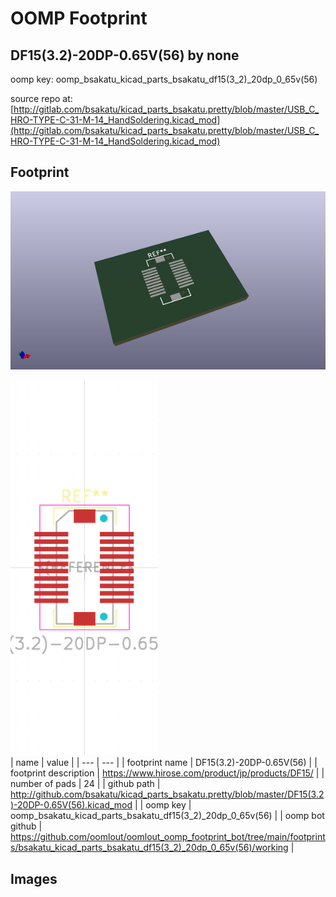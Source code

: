 # OOMP Footprint  
## DF15(3.2)-20DP-0.65V(56)  by none  
  
oomp key: oomp_bsakatu_kicad_parts_bsakatu_df15(3_2)_20dp_0_65v(56)  
  
source repo at: [http://gitlab.com/bsakatu/kicad_parts_bsakatu.pretty/blob/master/USB_C_HRO-TYPE-C-31-M-14_HandSoldering.kicad_mod](http://gitlab.com/bsakatu/kicad_parts_bsakatu.pretty/blob/master/USB_C_HRO-TYPE-C-31-M-14_HandSoldering.kicad_mod)  
## Footprint  
  
[![working_kicad_pcb_3d.png](working_kicad_pcb_3d_600.png)](working_kicad_pcb_3d.png)  
  
[![working.png](working_600.png)](working.png)  
| name | value | 
| --- | --- | 
| footprint name | DF15(3.2)-20DP-0.65V(56) | 
| footprint description | https://www.hirose.com/product/jp/products/DF15/ | 
| number of pads | 24 | 
| github path | http://github.com/bsakatu/kicad_parts_bsakatu.pretty/blob/master/DF15(3.2)-20DP-0.65V(56).kicad_mod | 
| oomp key | oomp_bsakatu_kicad_parts_bsakatu_df15(3_2)_20dp_0_65v(56) | 
| oomp bot github | https://github.com/oomlout/oomlout_oomp_footprint_bot/tree/main/footprints/bsakatu_kicad_parts_bsakatu_df15(3_2)_20dp_0_65v(56)/working | 
## Images  
